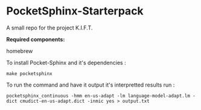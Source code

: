 # PocketSphinx-Starterpack
A small repo for the project K.I.F.T.

**Required components:**

homebrew

To install Pocket-Sphinx and it's dependencies :
```
make pocketsphinx
```
To run the command and have it output it's interpretted results run :
```
pocketsphinx_continuous -hmm en-us-adapt -lm language-model-adapt.lm -dict cmudict-en-us-adapt.dict -inmic yes > output.txt
```